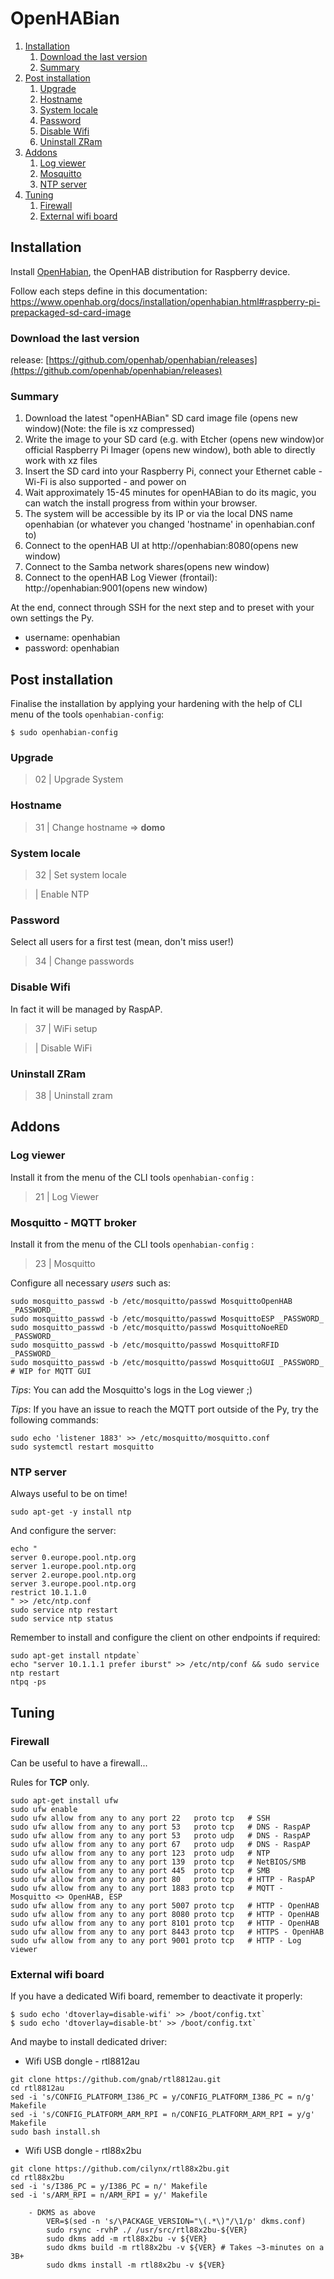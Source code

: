 # OpenHABian

1. [Installation](#installation)
    1. [Download the last version](#download-the-last-version)
    2. [Summary](#summary)
2. [Post installation](#post-installation)
    1. [Upgrade](#upgrade)
    2. [Hostname](#hostname)
    3. [System locale](#system-locale)
    4. [Password](#password)
    5. [Disable Wifi](#disable-wifi)
    6. [Uninstall ZRam](#uninstall-zram)
3. [Addons](#addons)
    1. [Log viewer](#log-viewer)
    2. [Mosquitto](#mosquitto---mqtt-broker)
    3. [NTP server](#ntp-server)
4. [Tuning](#tuning)
    1. [Firewall](#firewall)
    2. [External wifi board](#external-wifi-board)

## Installation

Install [OpenHabian](https://www.openhab.org/docs/installation/openhabian.html), the OpenHAB distribution for Raspberry
device.

Follow each steps define in this documentation:
https://www.openhab.org/docs/installation/openhabian.html#raspberry-pi-prepackaged-sd-card-image

### Download the last version

release: [https://github.com/openhab/openhabian/releases](https://github.com/openhab/openhabian/releases)

### Summary

1. Download the latest "openHABian" SD card image file (opens new window)(Note: the file is xz compressed)
2. Write the image to your SD card (e.g. with Etcher (opens new window)or official Raspberry Pi Imager (opens new
   window), both able to directly work with xz files
3. Insert the SD card into your Raspberry Pi, connect your Ethernet cable - Wi-Fi is also supported - and power on
4. Wait approximately 15-45 minutes for openHABian to do its magic, you can watch the install progress from within your
   browser.
5. The system will be accessible by its IP or via the local DNS name openhabian (or whatever you changed 'hostname' in
   openhabian.conf to)
6. Connect to the openHAB UI at http://openhabian:8080(opens new window)
7. Connect to the Samba network shares(opens new window)
8. Connect to the openHAB Log Viewer (frontail): http://openhabian:9001(opens new window)

At the end, connect through SSH for the next step and to preset with your own settings the Py.

- username: openhabian
- password: openhabian

## Post installation

Finalise the installation by applying your hardening with the help of CLI menu of the tools `openhabian-config`:

`$ sudo openhabian-config`

### Upgrade

> 02 | Upgrade System

### Hostname

> 31 | Change hostname => **domo**

### System locale

> 32 | Set system locale

> | Enable NTP

### Password

Select all users for a first test (mean, don't miss user!)
> 34 | Change passwords

### Disable Wifi

In fact it will be managed by RaspAP.
> 37 | WiFi setup

> | Disable WiFi

### Uninstall ZRam

> 38 | Uninstall  zram

## Addons

### Log viewer

Install it from the menu of the CLI tools `openhabian-config` :
> 21 | Log Viewer

### Mosquitto - MQTT broker

Install it from the menu of the CLI tools `openhabian-config` :
> 23 | Mosquitto

Configure all necessary _users_ such as:

   ````commandline
sudo mosquitto_passwd -b /etc/mosquitto/passwd MosquittoOpenHAB _PASSWORD_
sudo mosquitto_passwd -b /etc/mosquitto/passwd MosquittoESP _PASSWORD_
sudo mosquitto_passwd -b /etc/mosquitto/passwd MosquittoNoeRED _PASSWORD_
sudo mosquitto_passwd -b /etc/mosquitto/passwd MosquittoRFID _PASSWORD_
sudo mosquitto_passwd -b /etc/mosquitto/passwd MosquittoGUI _PASSWORD_     # WIP for MQTT GUI
````

_Tips_: You can add the Mosquitto's logs in the Log viewer ;)

_Tips_: If you have an issue to reach the MQTT port outside of the Py, try the following commands:

````commandline
sudo echo 'listener 1883' >> /etc/mosquitto/mosquitto.conf
sudo systemctl restart mosquitto
````

### NTP server
Always useful to be on time!
````commandline
sudo apt-get -y install ntp
````

And configure the server:
````commandline
echo "
server 0.europe.pool.ntp.org
server 1.europe.pool.ntp.org
server 2.europe.pool.ntp.org
server 3.europe.pool.ntp.org
restrict 10.1.1.0
" >> /etc/ntp.conf
sudo service ntp restart
sudo service ntp status
````

Remember to install and configure the client on other endpoints if required:
````commandline
sudo apt-get install ntpdate`
echo "server 10.1.1.1 prefer iburst" >> /etc/ntp/conf && sudo service ntp restart
ntpq -ps
````

## Tuning

### Firewall

Can be useful to have a firewall...

Rules for **TCP** only.

````commandline
sudo apt-get install ufw
sudo ufw enable
sudo ufw allow from any to any port 22   proto tcp   # SSH
sudo ufw allow from any to any port 53   proto tcp   # DNS - RaspAP
sudo ufw allow from any to any port 53   proto udp   # DNS - RaspAP
sudo ufw allow from any to any port 67   proto udp   # DNS - RaspAP
sudo ufw allow from any to any port 123  proto udp   # NTP
sudo ufw allow from any to any port 139  proto tcp   # NetBIOS/SMB
sudo ufw allow from any to any port 445  proto tcp   # SMB
sudo ufw allow from any to any port 80   proto tcp   # HTTP - RaspAP
sudo ufw allow from any to any port 1883 proto tcp   # MQTT - Mosquitto <> OpenHAB, ESP
sudo ufw allow from any to any port 5007 proto tcp   # HTTP - OpenHAB
sudo ufw allow from any to any port 8080 proto tcp   # HTTP - OpenHAB
sudo ufw allow from any to any port 8101 proto tcp   # HTTP - OpenHAB
sudo ufw allow from any to any port 8443 proto tcp   # HTTPS - OpenHAB
sudo ufw allow from any to any port 9001 proto tcp   # HTTP - Log viewer
````

### External wifi board

If you have a dedicated Wifi board, remember to deactivate it properly:

````commandline
$ sudo echo 'dtoverlay=disable-wifi' >> /boot/config.txt`
$ sudo echo 'dtoverlay=disable-bt' >> /boot/config.txt`
````

And maybe to install dedicated driver:

- Wifi USB dongle - rtl8812au

````commandline
git clone https://github.com/gnab/rtl8812au.git
cd rtl8812au
sed -i 's/CONFIG_PLATFORM_I386_PC = y/CONFIG_PLATFORM_I386_PC = n/g' Makefile
sed -i 's/CONFIG_PLATFORM_ARM_RPI = n/CONFIG_PLATFORM_ARM_RPI = y/g' Makefile
sudo bash install.sh
````

- Wifi USB dongle - rtl88x2bu

````commandline
git clone https://github.com/cilynx/rtl88x2bu.git
cd rtl88x2bu
sed -i 's/I386_PC = y/I386_PC = n/' Makefile
sed -i 's/ARM_RPI = n/ARM_RPI = y/' Makefile

    - DKMS as above
        VER=$(sed -n 's/\PACKAGE_VERSION="\(.*\)"/\1/p' dkms.conf)
        sudo rsync -rvhP ./ /usr/src/rtl88x2bu-${VER}
        sudo dkms add -m rtl88x2bu -v ${VER}
        sudo dkms build -m rtl88x2bu -v ${VER} # Takes ~3-minutes on a 3B+
        sudo dkms install -m rtl88x2bu -v ${VER}
````
